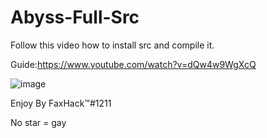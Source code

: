 # Abyss-Full-Src

Follow this video how to install src and compile it.


Guide:https://www.youtube.com/watch?v=dQw4w9WgXcQ


![image](https://user-images.githubusercontent.com/56932944/123551960-f5307c00-d76b-11eb-886f-ffcbcde1333b.png)


Enjoy 
By FaxHack™#1211

No star = gay
